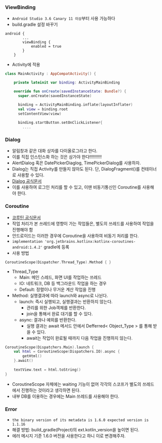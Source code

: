 ### ViewBinding
- `Android Studio 3.6 Canary 11 이상`부터 사용 가능하다
- build.gradle 설정 바꾸기
```Gradle
android {
        ...
        viewBinding {
            enabled = true
        }
    }
```
- Activity에 적용
```Kotlin
class MainActivity : AppCompatActivity() {

    private lateinit var binding: ActivityMainBinding

    override fun onCreate(savedInstanceState: Bundle?) {
      super.onCreate(savedInstanceState)

      binding = ActivityMainBinding.inflate(layoutInflater)
      val view = binding.root
      setContentView(view)
    
      binding.startButton.setOnClickListener{
        ....
```

### Dialog
- 알림창과 같은 대화 상자를 다이올로그라고 한다. 
- 이를 직접 인스턴스화 하는 것은 삼가야 한다!!!!!!!!!!
- AlertDialog 혹은 DatePickerDiaglog, TimePickerDialog를 사용하자. 
- Dialog는 직접 Activity를 만들지 않아도 된다. 단, DialogFragment()를 컨테이너로 사용할 수 있다. 
- [Dialog 공식문서](https://developer.android.com/guide/topics/ui/dialogs?hl=ko)
- 이를 사용하여 로그인 처리를 할 수 있고, 이땐 비동기통신인 Coroutine를 사용해야 한다. 

### Coroutine 
- [코루틴 공식문서](https://developer.android.com/kotlin/coroutines?hl=ko&authuser=1)
- 작업 처리가 본 쓰레드에 영향이 가는 작업들은, 별도의 쓰레드를 사용하여 작업을 진행해야 함
- 안드로이드는 이러한 경우에 Coroutine을 사용하여 비동기 처리를 한다.
- `implementation 'org.jetbrains.kotlinx:kotlinx-coroutines-android:1.4.2'` gradle에 등록
- 사용 방법
```Kotlin
CoroutineScope(Dispatcher.Thread_Type).Method { }
```
- Thread_Type
  - Main: 메인 스레드, 화면 UI를 작업하는 쓰레드
  - IO: 네트워크, DB 등 백그라운드 작업을 하는 경우
  - Default: 정렬이나 무거운 계산 작업을 진행
- Method: 실행결과에 따라 launch와 async로 나뉜다.
  - launch: 즉시 실행되고, 실행결과는 반환하지 않는다. 
    - 관리를 위한 Job객체를 반환한다. 
    - join을 통해서 완료 대기를 할 수 있다. 
  - async: 결과나 예외를 반환한다.
    - 실행 결과는 await 메서드 안에서 Defferred< Object_Type > 를 통해 받을 수 있다.
    - await는 작업이 완료될 때까지 다음 작업을 진행하지 않는다. 
```Kotlin
CoroutineScope(Dispatchers.Main).launch {
    val html = CoroutineScope(Dispatchers.IO).async {
        getHtml()
    }.await()
 
    textView.text = html.toString()
}
```
- CoroutineScope 자체에는 waiting 기능이 없어 각각의 스코프가 별도의 쓰레드에서 진행하는 것이라고 생각하면 된다.
- 내부 DB를 이용하는 경우에는 Main 쓰레드를 사용해야 한다. 

### Error
- `the binary version of its metadata is 1.6.0 expected version is 1.1.16`
- 해결 방법: build_gradle(Project)의 ext.kotlin_version을 높이면 된다.
- 에러 메시지 기준 1.6.0 버전을 사용한다고 하니 이로 변경해주자. 
